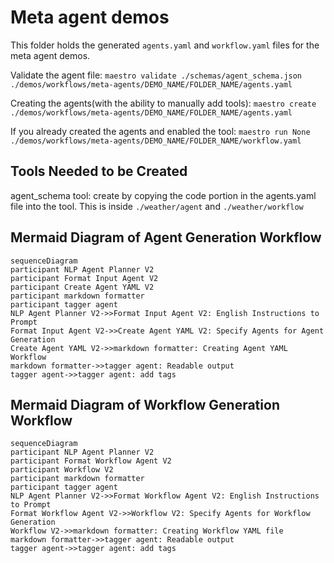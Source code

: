 # Meta agent demos

This folder holds the generated `agents.yaml` and `workflow.yaml` files for the meta agent demos.

Validate the agent file: `maestro validate ./schemas/agent_schema.json ./demos/workflows/meta-agents/DEMO_NAME/FOLDER_NAME/agents.yaml`

Creating the agents(with the ability to manually add tools): `maestro create ./demos/workflows/meta-agents/DEMO_NAME/FOLDER_NAME/agents.yaml`

If you already created the agents and enabled the tool: `maestro run None ./demos/workflows/meta-agents/DEMO_NAME/FOLDER_NAME/workflow.yaml`

## Tools Needed to be Created

agent_schema tool: create by copying the code portion in the agents.yaml file into the tool. This is inside `./weather/agent` and `./weather/workflow`

## Mermaid Diagram of Agent Generation Workflow

<!-- MERMAID_START -->
```mermaid
sequenceDiagram
participant NLP Agent Planner V2
participant Format Input Agent V2
participant Create Agent YAML V2
participant markdown formatter
participant tagger agent
NLP Agent Planner V2->>Format Input Agent V2: English Instructions to Prompt
Format Input Agent V2->>Create Agent YAML V2: Specify Agents for Agent Generation
Create Agent YAML V2->>markdown formatter: Creating Agent YAML Workflow
markdown formatter->>tagger agent: Readable output
tagger agent->>tagger agent: add tags
```
<!-- MERMAID_END -->

## Mermaid Diagram of Workflow Generation Workflow

<!-- MERMAID_START -->
```mermaid
sequenceDiagram
participant NLP Agent Planner V2
participant Format Workflow Agent V2
participant Workflow V2
participant markdown formatter
participant tagger agent
NLP Agent Planner V2->>Format Workflow Agent V2: English Instructions to Prompt
Format Workflow Agent V2->>Workflow V2: Specify Agents for Workflow Generation
Workflow V2->>markdown formatter: Creating Workflow YAML file
markdown formatter->>tagger agent: Readable output
tagger agent->>tagger agent: add tags
```
<!-- MERMAID_END -->